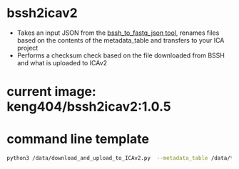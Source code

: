 # bssh2icav2
- Takes an input JSON from the [bssh_to_fastq_json tool](), renames files based on the contents of the metadata_table and transfers to your ICA project
- Performs a checksum check based on the file downloaded from BSSH and what is uploaded to ICAv2

# current image: **keng404/bssh2icav2:1.0.5**

# command line template
``` bash
python3 /data/download_and_upload_to_ICAv2.py  --metadata_table /data/test.metadata_table.csv --input_json /data/272296024.fastq.signedurl.json  --api_key_file <PATH_TO_API_KEY_FILE> --run_id <OUTPUT_FOLDER> --project_name <ICA_PROJECT_NAME>
```
